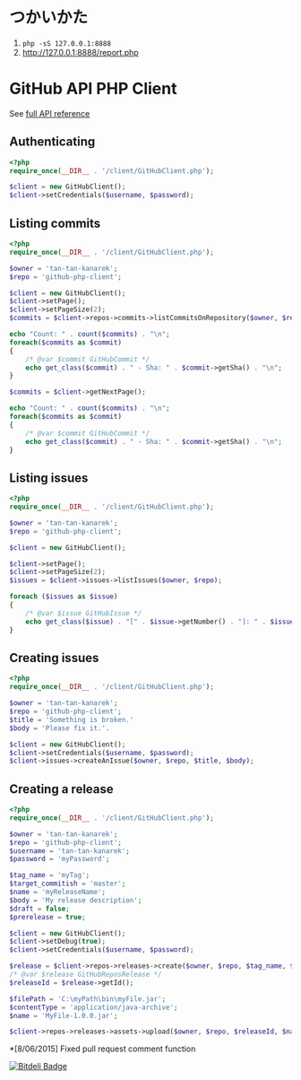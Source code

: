 # つかいかた

1. `php -sS 127.0.0.1:8888`
2. http://127.0.0.1:8888/report.php


# GitHub API PHP Client

See [full API reference](https://github.com/tan-tan-kanarek/github-php-client/blob/master/client.md "full API reference")

## Authenticating

```php
<?php
require_once(__DIR__ . '/client/GitHubClient.php');

$client = new GitHubClient();
$client->setCredentials($username, $password);
```

## Listing commits

```php
<?php
require_once(__DIR__ . '/client/GitHubClient.php');

$owner = 'tan-tan-kanarek';
$repo = 'github-php-client';

$client = new GitHubClient();
$client->setPage();
$client->setPageSize(2);
$commits = $client->repos->commits->listCommitsOnRepository($owner, $repo);

echo "Count: " . count($commits) . "\n";
foreach($commits as $commit)
{
    /* @var $commit GitHubCommit */
    echo get_class($commit) . " - Sha: " . $commit->getSha() . "\n";
}

$commits = $client->getNextPage();

echo "Count: " . count($commits) . "\n";
foreach($commits as $commit)
{
    /* @var $commit GitHubCommit */
    echo get_class($commit) . " - Sha: " . $commit->getSha() . "\n";
}
```

## Listing issues

```php
<?php
require_once(__DIR__ . '/client/GitHubClient.php');

$owner = 'tan-tan-kanarek';
$repo = 'github-php-client';

$client = new GitHubClient();

$client->setPage();
$client->setPageSize(2);
$issues = $client->issues->listIssues($owner, $repo);

foreach ($issues as $issue)
{
    /* @var $issue GitHubIssue */
    echo get_class($issue) . "[" . $issue->getNumber() . "]: " . $issue->getTitle() . "\n";
}
```

## Creating issues

```php
<?php
require_once(__DIR__ . '/client/GitHubClient.php');

$owner = 'tan-tan-kanarek';
$repo = 'github-php-client';
$title = 'Something is broken.'
$body = 'Please fix it.'.

$client = new GitHubClient();
$client->setCredentials($username, $password);
$client->issues->createAnIssue($owner, $repo, $title, $body);
```

## Creating a release

```php
<?php
require_once(__DIR__ . '/client/GitHubClient.php');

$owner = 'tan-tan-kanarek';
$repo = 'github-php-client';
$username = 'tan-tan-kanarek';
$password = 'myPassword';

$tag_name = 'myTag';
$target_commitish = 'master';
$name = 'myReleaseName';
$body = 'My release description';
$draft = false;
$prerelease = true;

$client = new GitHubClient();
$client->setDebug(true);
$client->setCredentials($username, $password);

$release = $client->repos->releases->create($owner, $repo, $tag_name, $target_commitish, $name, $body, $draft, $prerelease);
/* @var $release GitHubReposRelease */
$releaseId = $release->getId();

$filePath = 'C:\myPath\bin\myFile.jar';
$contentType = 'application/java-archive';
$name = 'MyFile-1.0.0.jar';

$client->repos->releases->assets->upload($owner, $repo, $releaseId, $name, $contentType, $filePath);
```

*[8/06/2015] Fixed pull request comment function


[![Bitdeli Badge](https://d2weczhvl823v0.cloudfront.net/ivanfemia/github-php-client/trend.png)](https://bitdeli.com/free "Bitdeli Badge")
